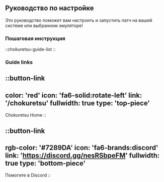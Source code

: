 ## Руководство по настройке
Это руководство поможет вам настроить и запустить патч на вашей системе или выбранном эмуляторе!

### Пошаговая инструкция
::chokuretsu-guide-list
::

### Guide links
::button-link
---
color: 'red'
icon: 'fa6-solid:rotate-left'
link: '/chokuretsu'
fullwidth: true
type: 'top-piece'
---
Chokuretsu Home
::

::button-link
---
rgb-color: '#7289DA'
icon: 'fa6-brands:discord'
link: 'https://discord.gg/nesRSbpeFM'
fullwidth: true
type: 'bottom-piece'
---
Помогите в Discord
::